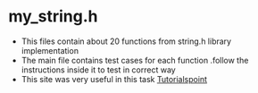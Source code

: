 # my_string.h
- This files contain about 20 functions from string.h library implementation <br>
- The main file contains test cases for each function .follow the instructions inside it to test in correct way <br>
- This site was very useful in this task <a href="https://www.tutorialspoint.com/c_standard_library/string_h.htm">Tutorialspoint <br>
